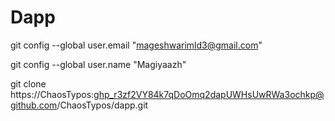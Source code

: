 # Dapp

 git config --global user.email "mageshwarimld3@gmail.com"

 git config --global user.name "Magiyaazh"

git clone https://ChaosTypos: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@github.com/ChaosTypos/dapp.git
